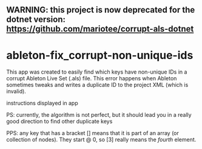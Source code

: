 ## WARNING: this project is now deprecated for the dotnet version: https://github.com/mariotee/corrupt-als-dotnet

# ableton-fix_corrupt-non-unique-ids
This app was created to easily find which keys have non-unique IDs in a corrupt Ableton Live Set (.als) file. This error happens when Ableton sometimes tweaks and writes a duplicate ID to the project XML (which is invalid).

instructions displayed in app

PS: currently, the algorithm is not perfect, but it should lead you in a really good direction to find other duplicate keys

PPS: any key that has a bracket [] means that it is part of an array (or collection of nodes). They start @ 0, so \[3\] really means the *fourth* element.
